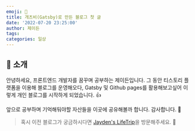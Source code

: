 ```yaml
---
emoji: 🔨
title: 개츠비(Gatsby)로 만든 블로그 첫 글
date: '2022-07-20 23:25:00'
author: 제이든
tags:
categories: 일상
---
```


## 👋 소개

안녕하세요, 프론트엔드 개발자를 꿈꾸며 공부하는 제이든입니다.
그 동안 티스토리 플랫폼을 이용해 블로그를 운영해오다, Gatsby 및 Github pages를 활용해보고싶어 이렇게 개인 블로그를 시작하게 되었습니다. 👍

앞으로 공부하며 기억해둬야할 자산들을 이곳에 공유해볼까 합니다.
감사합니다. :slightly_smiling_face:

> 혹시 이전 블로그가 궁금하시다면 [Jayden's LifeTrip](https://jayden1116.tistory.com/)을 방문해주세요. 👏

```toc

```

